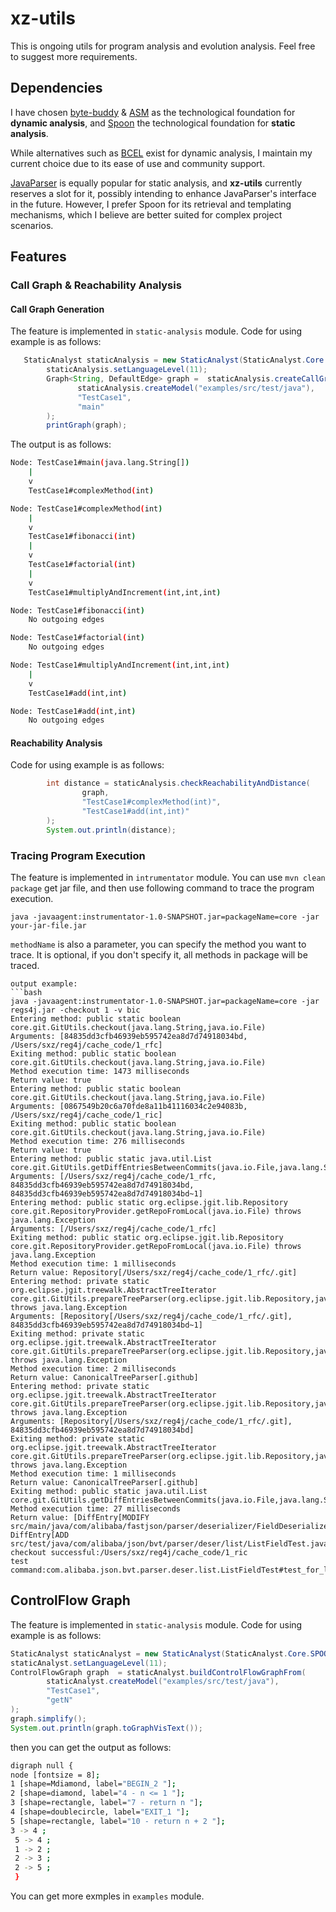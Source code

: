 # xz-utils
This is ongoing utils for program analysis and evolution analysis. Feel free to suggest more requirements.

## Dependencies
I have chosen [byte-buddy](https://github.com/raphw/byte-buddy) & [ASM](https://asm.ow2.io/) as the technological foundation for **dynamic analysis**, and [Spoon](https://github.com/INRIA/spoon.git) the technological foundation for **static analysis**.

While alternatives such as [BCEL](https://github.com/apache/commons-bcel.git) exist for dynamic analysis, I maintain my current choice due to its ease of use and community support.

[JavaParser](https://github.com/javaparser/javaparser) is equally popular for static analysis, and **xz-utils** currently reserves a slot for it, possibly intending to enhance JavaParser's interface in the future. However, I prefer Spoon for its retrieval and templating mechanisms, which I believe are better suited for complex project scenarios.


## Features
### Call Graph & Reachability Analysis
#### Call Graph Generation
The feature is implemented in ``static-analysis`` module. Code for using example is as follows:
```java
   StaticAnalyst staticAnalysis = new StaticAnalyst(StaticAnalyst.Core.SPOON);
        staticAnalysis.setLanguageLevel(11);
        Graph<String, DefaultEdge> graph =  staticAnalysis.createCallGraphFrom(
               staticAnalysis.createModel("examples/src/test/java"),
               "TestCase1",
               "main"
        );
        printGraph(graph);
```
The output is as follows:
```bash
Node: TestCase1#main(java.lang.String[])
    |
    v
    TestCase1#complexMethod(int)

Node: TestCase1#complexMethod(int)
    |
    v
    TestCase1#fibonacci(int)
    |
    v
    TestCase1#factorial(int)
    |
    v
    TestCase1#multiplyAndIncrement(int,int,int)

Node: TestCase1#fibonacci(int)
    No outgoing edges

Node: TestCase1#factorial(int)
    No outgoing edges

Node: TestCase1#multiplyAndIncrement(int,int,int)
    |
    v
    TestCase1#add(int,int)

Node: TestCase1#add(int,int)
    No outgoing edges
```
#### Reachability Analysis
Code for using example is as follows:
```java
        int distance = staticAnalysis.checkReachabilityAndDistance(
                graph,
                "TestCase1#complexMethod(int)",
                "TestCase1#add(int,int)"
        );
        System.out.println(distance);
```

### Tracing Program Execution
The feature is implemented in ``intrumentator`` module. You can use ``mvn clean package`` get jar file, 
and then use following command to trace the program execution.
```
java -javaagent:instrumentator-1.0-SNAPSHOT.jar=packageName=core -jar your-jar-file.jar
```

``methodName`` is also a parameter, you can specify the method you want to trace. It is optional, if you don't specify it, all methods in
 package will be traced. 
```
output example:
```bash
java -javaagent:instrumentator-1.0-SNAPSHOT.jar=packageName=core -jar regs4j.jar -checkout 1 -v bic
Entering method: public static boolean core.git.GitUtils.checkout(java.lang.String,java.io.File)
Arguments: [84835dd3cfb46939eb595742ea8d7d74918034bd, /Users/sxz/reg4j/cache_code/1_rfc]
Exiting method: public static boolean core.git.GitUtils.checkout(java.lang.String,java.io.File)
Method execution time: 1473 milliseconds
Return value: true
Entering method: public static boolean core.git.GitUtils.checkout(java.lang.String,java.io.File)
Arguments: [0867549b20c6a70fde8a11b41116034c2e94083b, /Users/sxz/reg4j/cache_code/1_ric]
Exiting method: public static boolean core.git.GitUtils.checkout(java.lang.String,java.io.File)
Method execution time: 276 milliseconds
Return value: true
Entering method: public static java.util.List core.git.GitUtils.getDiffEntriesBetweenCommits(java.io.File,java.lang.String,java.lang.String)
Arguments: [/Users/sxz/reg4j/cache_code/1_rfc, 84835dd3cfb46939eb595742ea8d7d74918034bd, 84835dd3cfb46939eb595742ea8d7d74918034bd~1]
Entering method: public static org.eclipse.jgit.lib.Repository core.git.RepositoryProvider.getRepoFromLocal(java.io.File) throws java.lang.Exception
Arguments: [/Users/sxz/reg4j/cache_code/1_rfc]
Exiting method: public static org.eclipse.jgit.lib.Repository core.git.RepositoryProvider.getRepoFromLocal(java.io.File) throws java.lang.Exception
Method execution time: 1 milliseconds
Return value: Repository[/Users/sxz/reg4j/cache_code/1_rfc/.git]
Entering method: private static org.eclipse.jgit.treewalk.AbstractTreeIterator core.git.GitUtils.prepareTreeParser(org.eclipse.jgit.lib.Repository,java.lang.String) throws java.lang.Exception
Arguments: [Repository[/Users/sxz/reg4j/cache_code/1_rfc/.git], 84835dd3cfb46939eb595742ea8d7d74918034bd~1]
Exiting method: private static org.eclipse.jgit.treewalk.AbstractTreeIterator core.git.GitUtils.prepareTreeParser(org.eclipse.jgit.lib.Repository,java.lang.String) throws java.lang.Exception
Method execution time: 2 milliseconds
Return value: CanonicalTreeParser[.github]
Entering method: private static org.eclipse.jgit.treewalk.AbstractTreeIterator core.git.GitUtils.prepareTreeParser(org.eclipse.jgit.lib.Repository,java.lang.String) throws java.lang.Exception
Arguments: [Repository[/Users/sxz/reg4j/cache_code/1_rfc/.git], 84835dd3cfb46939eb595742ea8d7d74918034bd]
Exiting method: private static org.eclipse.jgit.treewalk.AbstractTreeIterator core.git.GitUtils.prepareTreeParser(org.eclipse.jgit.lib.Repository,java.lang.String) throws java.lang.Exception
Method execution time: 1 milliseconds
Return value: CanonicalTreeParser[.github]
Exiting method: public static java.util.List core.git.GitUtils.getDiffEntriesBetweenCommits(java.io.File,java.lang.String,java.lang.String)
Method execution time: 27 milliseconds
Return value: [DiffEntry[MODIFY src/main/java/com/alibaba/fastjson/parser/deserializer/FieldDeserializer.java], DiffEntry[ADD src/test/java/com/alibaba/json/bvt/parser/deser/list/ListFieldTest.java]]
checkout successful:/Users/sxz/reg4j/cache_code/1_ric
test command:com.alibaba.json.bvt.parser.deser.list.ListFieldTest#test_for_list
```

## ControlFlow Graph
The feature is implemented in ``static-analysis`` module. Code for using example is as follows:
```java
StaticAnalyst staticAnalyst = new StaticAnalyst(StaticAnalyst.Core.SPOON);
staticAnalyst.setLanguageLevel(11);
ControlFlowGraph graph  = staticAnalyst.buildControlFlowGraphFrom(
        staticAnalyst.createModel("examples/src/test/java"),
        "TestCase1",
        "getN"
);
graph.simplify();
System.out.println(graph.toGraphVisText());
```
then you can get the output as follows:
```bash
digraph null { 
node [fontsize = 8];
1 [shape=Mdiamond, label="BEGIN_2 "];
2 [shape=diamond, label="4 - n <= 1 "];
3 [shape=rectangle, label="7 - return n "];
4 [shape=doublecircle, label="EXIT_1 "];
5 [shape=rectangle, label="10 - return n + 2 "];
3 -> 4 ;
 5 -> 4 ;
 1 -> 2 ;
 2 -> 3 ;
 2 -> 5 ;
 }
```
You can get more exmples in ``examples`` module.
